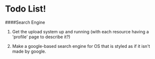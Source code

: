# Todo List!
####Search Engine
1) Get the upload system up and running (with each resource having a 'profile' page to describe it?)

2) Make a google-based search engine for OS that is styled as if it isn't made by google.
